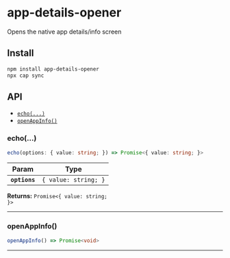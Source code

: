 # app-details-opener

Opens the native app details/info screen

## Install

```bash
npm install app-details-opener
npx cap sync
```

## API

<docgen-index>

* [`echo(...)`](#echo)
* [`openAppInfo()`](#openappinfo)

</docgen-index>

<docgen-api>
<!--Update the source file JSDoc comments and rerun docgen to update the docs below-->

### echo(...)

```typescript
echo(options: { value: string; }) => Promise<{ value: string; }>
```

| Param         | Type                            |
| ------------- | ------------------------------- |
| **`options`** | <code>{ value: string; }</code> |

**Returns:** <code>Promise&lt;{ value: string; }&gt;</code>

--------------------


### openAppInfo()

```typescript
openAppInfo() => Promise<void>
```

--------------------

</docgen-api>
